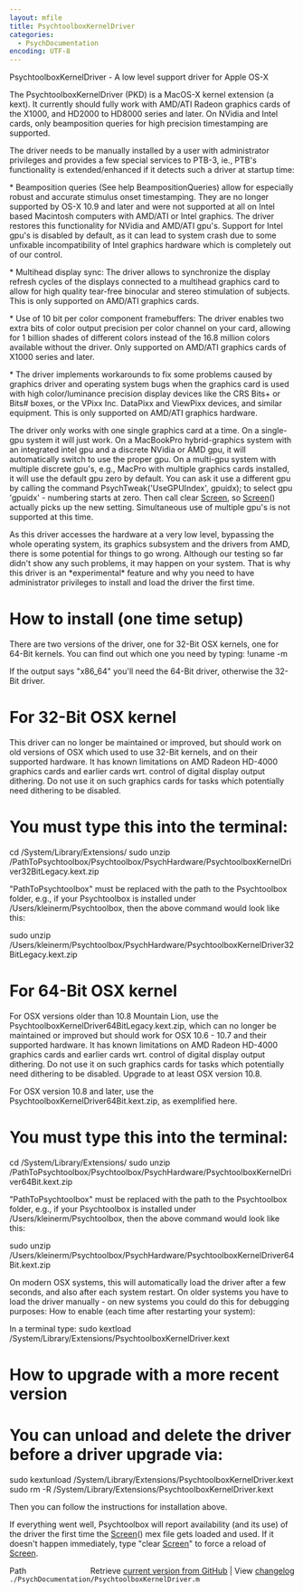 ```yaml
---
layout: mfile
title: PsychtoolboxKernelDriver
categories:
  - PsychDocumentation
encoding: UTF-8
---
```


PsychtoolboxKernelDriver - A low level support driver for Apple OS-X

The PsychtoolboxKernelDriver \(PKD\) is a MacOS-X kernel extension \(a
kext\). It currently should fully work with AMD/ATI Radeon graphics cards
of the X1000, and HD2000 to HD8000 series and later. On NVidia and Intel
cards, only beamposition queries for high precision timestamping are
supported.

The driver needs to be manually installed by a user with administrator
privileges and provides a few special services to PTB-3, ie., PTB's
functionality is extended/enhanced if it detects such a driver at startup
time:

\* Beamposition queries \(See help BeampositionQueries\) allow for
especially robust and accurate stimulus onset timestamping. They are
no longer supported by OS-X 10.9 and later and were not supported at all
on Intel based Macintosh computers with AMD/ATI or Intel graphics.
The driver restores this functionality for NVidia and AMD/ATI gpu's.
Support for Intel gpu's is disabled by default, as it can lead to system
crash due to some unfixable incompatibility of Intel graphics hardware
which is completely out of our control.

\* Multihead display sync: The driver allows to synchronize the display
refresh cycles of the displays connected to a multihead graphics card
to allow for high quality tear-free binocular and stereo stimulation of
subjects. This is only supported on AMD/ATI graphics cards.

\* Use of 10 bit per color component framebuffers: The driver enables two
extra bits of color output precision per color channel on your card,
allowing for 1 billion shades of different colors instead of the 16.8
million colors available without the driver. Only supported on AMD/ATI
graphics cards of X1000 series and later.

\* The driver implements workarounds to fix some problems caused by
graphics driver and operating system bugs when the graphics card is used
with high color/luminance precision display devices like the CRS Bits+ or
Bits\# boxes, or the VPixx Inc. DataPixx and ViewPixx devices, and similar
equipment. This is only supported on AMD/ATI graphics hardware.

The driver only works with one single graphics card at a time. On a
single-gpu system it will just work. On a MacBookPro hybrid-graphics
system with an integrated intel gpu and a discrete NVidia or AMD gpu, it
will automatically switch to use the proper gpu. On a multi-gpu system
with multiple discrete gpu's, e.g., MacPro with multiple graphics cards
installed, it will use the default gpu zero by default. You can ask it use a
different gpu by calling the command PsychTweak\('UseGPUIndex', gpuidx\);
to select gpu 'gpuidx' - numbering starts at zero. Then call clear
[Screen](/docs/Screen), so [Screen](/docs/Screen)\(\) actually picks up the new setting. Simultaneous use
of multiple gpu's is not supported at this time.

As this driver accesses the hardware at a very low level, bypassing the
whole operating system, its graphics subsystem and the drivers from AMD,
there is some potential for things to go wrong. Although our testing so
far didn't show any such problems, it may happen on your system. That is
why this driver is an \*experimental\* feature and why you need to have
administrator privileges to install and load the driver the first time.

# How to install \(one time setup\)

There are two versions of the driver, one for 32-Bit OSX kernels, one for
64-Bit kernels. You can find out which one you need by typing:
\!uname -m

If the output says "x86\_64" you'll need the 64-Bit driver, otherwise the
32-Bit driver.

# For 32-Bit OSX kernel

This driver can no longer be maintained or improved, but should work on old versions
of OSX which used to use 32-Bit kernels, and on their supported hardware. It has
known limitations on AMD Radeon HD-4000 graphics cards and earlier cards wrt.
control of digital display output dithering. Do not use it on such graphics cards
for tasks which potentially need dithering to be disabled.

# You must type this into the terminal:

cd /System/Library/Extensions/
sudo unzip /PathToPsychtoolbox/Psychtoolbox/PsychHardware/PsychtoolboxKernelDriver32BitLegacy.kext.zip

"PathToPsychtoolbox" must be replaced with the path to the Psychtoolbox folder, e.g., if your
Psychtoolbox is installed under /Users/kleinerm/Psychtoolbox, then the above command would
look like this:

sudo unzip /Users/kleinerm/Psychtoolbox/PsychHardware/PsychtoolboxKernelDriver32BitLegacy.kext.zip

# For 64-Bit OSX kernel

For OSX versions older than 10.8 Mountain Lion, use the PsychtoolboxKernelDriver64BitLegacy.kext.zip,
which can no longer be maintained or improved but should work for OSX 10.6 - 10.7 and their supported
hardware. It has known limitations on AMD Radeon HD-4000 graphics cards and earlier cards wrt.
control of digital display output dithering. Do not use it on such graphics cards
for tasks which potentially need dithering to be disabled. Upgrade to at least OSX version 10.8.

For OSX version 10.8 and later, use the PsychtoolboxKernelDriver64Bit.kext.zip, as exemplified
here.

# You must type this into the terminal:

cd /System/Library/Extensions/
sudo unzip /PathToPsychtoolbox/Psychtoolbox/PsychHardware/PsychtoolboxKernelDriver64Bit.kext.zip

"PathToPsychtoolbox" must be replaced with the path to the Psychtoolbox folder, e.g., if your
Psychtoolbox is installed under /Users/kleinerm/Psychtoolbox, then the above command would
look like this:

sudo unzip /Users/kleinerm/Psychtoolbox/PsychHardware/PsychtoolboxKernelDriver64Bit.kext.zip


On modern OSX systems, this will automatically load the driver after a
few seconds, and also after each system restart. On older systems you
have to load the driver manually - on new systems you could do this for
debugging purposes: How to enable \(each time after restarting your system\):

In a terminal type:
sudo kextload /System/Library/Extensions/PsychtoolboxKernelDriver.kext

# How to upgrade with a more recent version

# You can unload and delete the driver before a driver upgrade via:

sudo kextunload /System/Library/Extensions/PsychtoolboxKernelDriver.kext
sudo rm -R /System/Library/Extensions/PsychtoolboxKernelDriver.kext

Then you can follow the instructions for installation above.

If everything went well, Psychtoolbox will report availability \(and its
use\) of the driver the first time the [Screen](/docs/Screen)\(\) mex file gets loaded and
used. If it doesn't happen immediately, type "clear [Screen](/docs/Screen)" to force a
reload of [Screen](/docs/Screen).



<div class="code_header" style="text-align:right;">
  <span style="float:left;">Path&nbsp;&nbsp;</span> <span class="counter">Retrieve <a href=
  "https://raw.github.com/Psychtoolbox-3/Psychtoolbox-3/beta/./PsychDocumentation/PsychtoolboxKernelDriver.m">current version from GitHub</a> | View <a href=
  "https://github.com/Psychtoolbox-3/Psychtoolbox-3/commits/beta/./PsychDocumentation/PsychtoolboxKernelDriver.m">changelog</a></span>
</div>
<div class="code">
  <code>./PsychDocumentation/PsychtoolboxKernelDriver.m</code>
</div>
